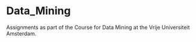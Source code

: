 # Data_Mining
Assignments as part of the Course for Data Mining at the Vrije Universiteit Amsterdam.
